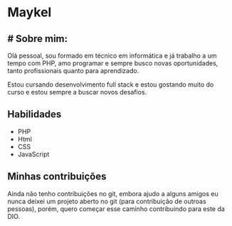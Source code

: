# Maykel

## # Sobre mim: ########################
  Olá pessoal, sou formado em técnico em informática e já trabalho a um tempo com PHP, amo  programar e sempre busco novas oportunidades, tanto profissionais quanto para aprendizado.

  Estou cursando desenvolvimento full stack e estou gostando muito do curso e estou sempre a buscar novos desafios.

  ## Habilidades
  - PHP
  - Html
  - CSS
  - JavaScript

  ## Minhas contribuições
  Ainda não tenho contribuições no git, embora ajudo a alguns amigos eu nunca deixei um projeto aberto no git (para contribuição de outroas pessoas), porém, quero começar esse caminho contribuindo para este da DIO.